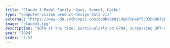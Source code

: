 ```yaml
---
title: "Claude 3 Model Family: Opus, Sonnet, Haiku"
type: "computer-vision product-design data-viz"
external: "https://www-cdn.anthropic.com/de8ba9b01c9ab7cbabf5c33b80b7bbc618857627/Model_Card_Claude_3.pdf"
image: "claude3.jpg"
description: "SOTA at the time, particualarly on GPQA, surpassing GPT-4. Improved honesty, reduced refusals, near-perfect recall, vision capabilities"
year: "2024"
order: -3.57
---
```

